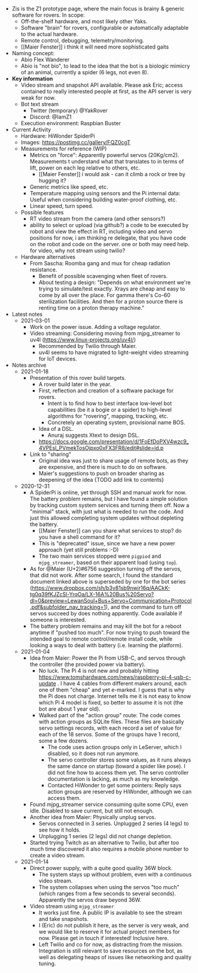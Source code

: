 - Zis is the Z1 prototype page, where the main focus is brainy & generic software for rovers. In scope:
    - Off-the-shelf hardware, and most likely other Yaks.
    - Software "brain" for rovers, configurable or automatically adaptable to the actual hardware.
    - Remote control, debugging, telemetry/monitoring.
    - [[Maier Fenster]] i think it will need more sophisticated gaits
- Naming concept:
    - Abio Flex Wanderer
    - Abio is "not bio", to lead to the idea that the bot is a biologic mimicry of an animal, currently a spider (6 legs, not even 8).
- **Key information**
    - Video stream and snapshot API available. Please ask Eric; access contained to really interested people at first, as the API server is very weak for now.
    - Bot text stream
        - Twitter (temporary) @YakRover
        - Discord: @IamZ1
    - Execution environment: Raspbian Buster
- Current Activity
    - Hardware: HiWonder SpiderPi
    - Images: https://postimg.cc/gallery/FQZ0cgT
    - Measurements for reference (WIP)
        - Metrics on "force": Apparently powerful servos (20Kg/cm2). Measurements t understand what that translates to in terms of lift, power on each leg relative to others, etc.
            - [[Maier Fenster]] i would ask - can it climb a rock or tree by hugging it?
        - Generic metrics like speed, etc.
        - Temperature mapping using sensors and the Pi internal data: Useful when considering building water-proof clothing, etc.
        - Linear speed, turn speed.
    - Possible features
        - RT video stream from the camera (and other sensors?)
        - ability to select or upload (via github?) a code to be executed by robot and view the effect in RT, including video and servo positions
for now, i am thinking re delegate, that you have code on the robot and code on the server. one or both may need help. for video, why not stream using twilio?
    - Hardware alternatives
        - From Sascha: Roomba gang and mux for cheap radiation resistance.
            - Benefit of possible scavenging when fleet of rovers.
            - About testing a design: "Depends on what environment we're trying to simulate/test exactly. Xrays are cheap and easy to come by all over the place. For gamma there's Co-60 sterilization facilities. And then for a proton source there is renting time on a proton therapy machine."
- Latest notes
    - 2021-03-01
        - Work on the power issue. Adding a voltage regulator.
        - Video streaming: Considering moving from mjpg_streamer to uv4l (https://www.linux-projects.org/uv4l/)
            - Recommended by Twilio through Maier.
            - uv4l seems to have migrated to light-weight video streaming for IoT devices.
- Notes archive
    - 2021-01-18
        - Presentation of this rover build targets.
            - A rover build later in the year.
            - First, reflection and creation of a software package for rovers.
                - Intent is to find how to best interface low-level bot capabilities (be it a bogie or a spider) to high-level algorithms for "rovering", mapping, tracking, etc.
                - Concretely an operating system, provisional name BOS.
            - Idea of a DSL.
                - Anuraj suggests Xtext to design DSL.
            - https://docs.google.com/presentation/d/1FoEfDoPXV4wzc9_4VPEsl_PVmekTosOjpxo0xFX3FR8/edit#slide=id.p
        - Link to "sharing"
            - Original idea was just to share usage of remote bots, as they are expensive, and there is much to do on software.
            - Maier's suggestions to push on broader sharing as deepening of the idea {TODO add link to contents}
    - 2020-12-31
        - A SpiderPi is online, yet through SSH and manual work for now. The battery problem remains, but I have found a simple solution by tracking custom system services and turning them off. Now a "minimal" stack, with just what is needed to run the code. And just this allowed completing system updates without depleting the battery.
            - [[Maier Fenster]] can you share what services to stop? do you have a shell command for it?
            - This is "deprecated" issue, since we have a new power approach (yet still problems :-D)
            - The two main services stopped were `pigpiod` and `mjpg_streamer`, based on their apparent load (using `top`).
        - As for @Maier (U+2)#6756 suggestion turning off the servos, that did not work. After some search, I found the standard document linked above is superseded by one for the bot series (https://www.dropbox.com/sh/b3v81sb9nwir16q/AACkK-tg0q39fKJZcSl-YrqOa/LX-16A%20Bus%20Servo?dl=0&preview=LewanSoul+Bus+Servo+Communication+Protocol.pdf&subfolder_nav_tracking=1), and the command to turn off servos succeed by does nothing apparently. Code available if someone is interested.
        - The battery problem remains and may kill the bot for a reboot anytime if "pushed too much". For now trying to push toward the intended goal to remote control/remote install code, while looking a ways to deal with battery (i.e. learning the platform).
    - 2021-01-04
        - Idea from Maier: Power the Pi from USB-C, and servos through the controller (the provided power via battery).
            - No luck. The Pi 4 is not new and probably hitting https://www.tomshardware.com/news/raspberry-pi-4-usb-c-update . I have 4 cables from different makers around, each one of them "cheap" and yet e-marked. I guess that is why the Pi does not charge. Internet tells me it is not easy to know which Pi 4 model is fixed, so better to assume it is not (the bot are about 1 year old).
            - Walked part of the "action group" route: The code comes with action groups as SQLite files. These files are basically servo settings records, with each record a set of value for each of the 18 servos. Some of the groups have 1 record, some a few dozens.
                - The code uses action groups only in LeServer, which I disabled, so it does not run anymore.
                - The servo controller stores some values, as it runs always the same dance on startup (toward a spider like pose). I did not fine how to access them yet. The servo controller documentation is lacking, as much as my knowledge.
                - Contacted HiWonder to get some pointers: Reply says action groups are reserved by HiWonder, although we can access them.
        - Found mjpg_streamer service consuming quite some CPU, even idle. Disabled to save current, but still not enough.
        - Another idea from Maier: Physically unplug servos.
            - Servos connected in 3 series. Unplugged 2 series (4 legs) to see how it holds.
            - Unplugging 1 series (2 legs) did not change depletion.
        - Started trying Twitch as an alternative to Twilio, but after too much time discovered it also requires a mobile phone number to create a video stream.
    - 2021-01-14
        - Direct power supply, with a quite good quality 36W block.
            - The system stays up without problem, even with a continuous video stream.
            - The system collapses when using the servos "too much" (which ranges from a few seconds to several seconds). Apparently the servos draw beyond 36W.
        - Video stream using `mjpg_streamer`
            - It works just fine. A public IP is available to see the stream and take snapshots.
            - I (Eric) do not publish it here, as the server is very weak, and we would like to reserve it for actual project members for now. Please get in touch if interested! Inclusive here.
            - Left Twilio and co for now, as distracting from the mission. Integration is still relevant to save resources on the bot, as well as delegating heaps of issues like networking and quality tuning. 
